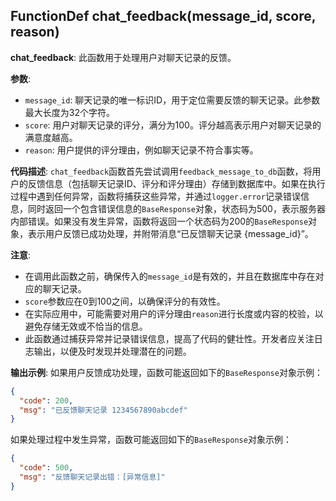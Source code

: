 ## FunctionDef chat_feedback(message_id, score, reason)
**chat_feedback**: 此函数用于处理用户对聊天记录的反馈。

**参数**:
- `message_id`: 聊天记录的唯一标识ID，用于定位需要反馈的聊天记录。此参数最大长度为32个字符。
- `score`: 用户对聊天记录的评分，满分为100。评分越高表示用户对聊天记录的满意度越高。
- `reason`: 用户提供的评分理由，例如聊天记录不符合事实等。

**代码描述**:
`chat_feedback`函数首先尝试调用`feedback_message_to_db`函数，将用户的反馈信息（包括聊天记录ID、评分和评分理由）存储到数据库中。如果在执行过程中遇到任何异常，函数将捕获这些异常，并通过`logger.error`记录错误信息，同时返回一个包含错误信息的`BaseResponse`对象，状态码为500，表示服务器内部错误。如果没有发生异常，函数将返回一个状态码为200的`BaseResponse`对象，表示用户反馈已成功处理，并附带消息“已反馈聊天记录 {message_id}”。

**注意**:
- 在调用此函数之前，确保传入的`message_id`是有效的，并且在数据库中存在对应的聊天记录。
- `score`参数应在0到100之间，以确保评分的有效性。
- 在实际应用中，可能需要对用户的评分理由`reason`进行长度或内容的校验，以避免存储无效或不恰当的信息。
- 此函数通过捕获异常并记录错误信息，提高了代码的健壮性。开发者应关注日志输出，以便及时发现并处理潜在的问题。

**输出示例**:
如果用户反馈成功处理，函数可能返回如下的`BaseResponse`对象示例：
```json
{
  "code": 200,
  "msg": "已反馈聊天记录 1234567890abcdef"
}
```
如果处理过程中发生异常，函数可能返回如下的`BaseResponse`对象示例：
```json
{
  "code": 500,
  "msg": "反馈聊天记录出错：[异常信息]"
}
```
